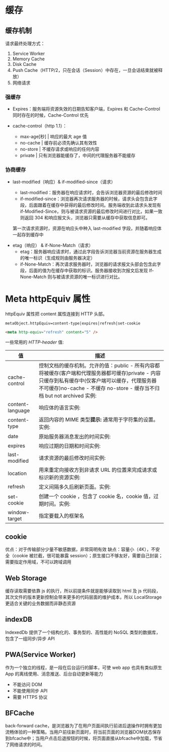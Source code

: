 # 缓存

## 缓存机制

请求最终处理方式：

1. Service Worker
2. Memory Cache
3. Disk Cache
4. Push Cache（HTTP/2，只在会话（Session）中存在，一旦会话结束就被释放）
5. 网络请求

### 强缓存

- Expires：服务端将资源失效的日期告知客户端，Expires 和 Cache-Control 同时存在的时候，Cache-Control 优先
- cache-control（http 1.1）：

  - max-age[秒] | 响应的最大 age 值
  - no-cache | 缓存前必须先确认其有效性
  - no-store | 不缓存请求或响应的任何内容
  - private | 只有浏览器能缓存了，中间的代理服务器不能缓存

### 协商缓存

- last-modified（响应）& if-modified-since（请求）

  - last-modified：服务器在响应请求时，会告诉浏览器资源的最后修改时间
  - if-modified-since：浏览器再次请求服务器的时候，请求头会包含此字段，后面跟着在缓存中获得的最后修改时间。服务端收到此请求头发现有 if-Modified-Since，则与被请求资源的最后修改时间进行对比，如果一致则返回 304 和响应报文头，浏览器只需要从缓存中获取信息即可。

  第一次请求资源时，资源在响应头中种入 last-modified 字段，并随着响应体一起存到缓存中

* etag（响应） & if-None-Match（请求）
  - etag：服务器响应请求时，通过此字段告诉浏览器当前资源在服务器生成的唯一标识（生成规则由服务器决定）
  - if-None-Match：再次请求服务器时，浏览器的请求报文头部会包含此字段，后面的值为在缓存中获取的标识。服务器接收到次报文后发现 If-None-Match 则与被请求资源的唯一标识进行对比。

# Meta httpEquiv 属性

httpEquiv 属性把 content 属性连接到 HTTP 头部。

`metaObject.httpEquiv=content-type|expires|refresh|set-cookie`

```html
<meta http-equiv="refresh" content="5" />
```

一些常用的 _HTTP-header_ 值:

| 值               | 描述                                                                                                                                                                                                                                                                            |
| ---------------- | ------------------------------------------------------------------------------------------------------------------------------------------------------------------------------------------------------------------------------------------------------------------------------- |
| cache-control    | 控制文档的缓存机制。允许的值：public - 所有内容都将被缓存(客户端和代理服务器都可缓存)private - 内容只缓存到私有缓存中(仅客户端可以缓存，代理服务器不可缓存)no-cache - 不缓存 no-store - 缓存当不归档 but not archived 实例:<meta http-equiv="cache-control" content="no-cache"> |
| content-language | 响应体的语言实例:<meta http-equiv="content-language" content="en-US">                                                                                                                                                                                                           |
| content-type     | 返回内容的 MIME 类型**提示:** 通常用于字符集的设置。实例:<meta http-equiv="content-type" content="text/html; charset=UTF-8">                                                                                                                                                    |
| date             | 原始服务器消息发出的时间实例:<meta http-equiv="date" content="Wed, 16 Feb 2011 22:34:13 GMT">                                                                                                                                                                                   |
| expires          | 响应过期的日期和时间实例:<meta http-equiv="expires" content="Fri, 30 Dec 2011 12:00:00 GMT">                                                                                                                                                                                    |
| last-modified    | 请求资源的最后修改时间实例:<meta http-equiv="last-modified" content="Mon, 03 Jan 2011 17:45:57 GMT">                                                                                                                                                                            |
| location         | 用来重定向接收方到非请求 URL 的位置来完成请求或标识新的资源实例:<meta http-equiv="location" content="URL=http://www.runoob.com">                                                                                                                                                |
| refresh          | 定义间隔多久后刷新页面。实例:<meta http-equiv="refresh" content="300">                                                                                                                                                                                                          |
| set-cookie       | 创建一个 cookie ，包含了 cookie 名，cookie 值，过期时间。实例:<meta http-equiv="set-cookie" content="runoobcookie=myContent;expires=Fri, 30 Dec 2015 12:00:00 GMT; path=http://www.runoob.com">                                                                                 |
| window-target    | 指定要载入的框架名                                                                                                                                                                                                                                                              |

## cookie

优点：对于传输部分少量不敏感数据，非常简明有效
缺点：容量小（4K），不安全（cookie 被拦截，很可能暴露 session）；原生接口不够友好，需要自己封装；需要指定作用域，不可以跨域调用

## Web Storage

缓存读取需要依靠 js 的执行，所以前提条件就是能够读取到 html 及 js 代码段，其次文件的版本更新控制会带来更多的代码层面的维护成本，所以 LocalStorage 更适合关键的业务数据而非静态资源

## indexDB

IndexedDb 提供了一个结构化的、事务型的、高性能的 NoSQL 类型的数据库，包含了一组同步/异步 API

## PWA(Service Worker)

作为一个独立的线程，是一段在后台运行的脚本，可使 web app 也具有类似原生 App 的离线使用、消息推送、后台自动更新等能力

- 不能访问 DOM
- 不能使用同步 API
- 需要 HTTPS 协议

## BFCache

back-forward cache，是浏览器为了在用户页面间执行前进后退操作时拥有更加流畅体验的一种策略。当用户前往新页面时，将当前页面的浏览器DOM状态保存到bfcache中；当用户点击后退按钮的时候，将页面直接从bfcache中加载，节省了网络请求的时间。
